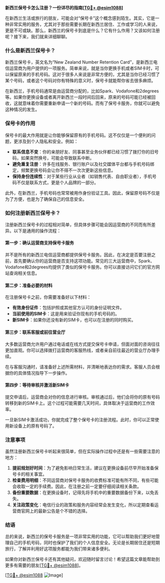 **新西兰保号卡怎么注册？一份详尽的指南[[TG💪+ @esim1088](https://t.me/s/esim1088)]**

在新西兰生活或旅行的朋友，可能会对“保号卡”这个概念感到陌生。其实，它是一种非常实用的服务，尤其对于那些需要长期在新西兰居住、工作或学习的人来说，更是不可或缺。那么，新西兰的保号卡到底是什么？它有什么作用？又该如何注册呢？接下来，我们就来详细聊聊。

### 什么是新西兰保号卡？

新西兰保号卡，英文名为“New Zealand Number Retention Card”，是新西兰电信运营商为用户提供的一项服务。简单来说，就是当你更换手机或者SIM卡时，可以保留原来的手机号码。这对于很多人来说是非常方便的，尤其是当你已经习惯了某个号码，或者这个号码对你有特殊的意义时，保号卡就能帮你省去很多麻烦。

在新西兰，手机号码通常是由运营商分配的，比如Spark、Vodafone和2degrees等。如果你更换设备或者离开新西兰一段时间后回来，原来的号码可能已经被回收，这就意味着你需要重新申请一个新的号码。而有了保号卡服务，你就可以避免这种情况的发生。

### 保号卡的作用

保号卡的最大作用就是让你能够保留原有的手机号码。这不仅仅是一个便利的问题，更涉及到个人隐私和安全。例如：

- **联系信息不变**：你的亲朋好友、同事甚至业务伙伴都已经习惯了拨打你的旧号码，如果突然换号，可能会导致联系中断。
- **避免重复注册**：许多在线服务、银行账户以及社交媒体平台都与手机号码绑定，频繁更换号码会让你不得不一次次更新这些信息。
- **保持身份连续性**：对于某些行业从业者（如销售代表、自由职业者），手机号码不仅是联系方式，更是个人品牌的一部分。

此外，在新西兰，手机号码也常常被用作身份验证工具。因此，保留原号码不仅是为了方便，也是为了确保自己的信息安全。

### 如何注册新西兰保号卡？

注册新西兰保号卡的过程相对简单，但具体步骤可能会因运营商的不同而有所差异。以下是通用的操作流程：

#### 第一步：确认运营商支持保号卡服务

并不是所有的新西兰电信运营商都提供保号卡服务。因此，在决定是否要注册之前，首先要确认你的运营商是否支持这项功能。常见的三大运营商中，Spark、Vodafone和2degrees均提供了类似的保号卡服务。你可以直接访问它们的官方网站查询相关信息。

#### 第二步：准备必要的材料

在注册保号卡之前，你需要准备好以下材料：

- **有效身份证件**：包括护照或其他官方认可的身份证明文件。
- **当前使用的SIM卡**：这是用来验证你现有的手机号码的。
- **新SIM卡**：如果你还没有新的SIM卡，也可以在注册的同时购买。

#### 第三步：联系客服或前往营业厅

大多数运营商允许用户通过电话或在线方式提交保号卡申请，但面对面的咨询往往更加直观。你可以选择拨打运营商的客服热线，或者亲自前往最近的营业厅办理手续。

在与客服沟通时，请准备好上述所需材料，并清晰地表达你的需求。客服人员会根据你的具体情况指导下一步操作。

#### 第四步：等待审核并激活新SIM卡

提交申请后，运营商会对你的信息进行审核。审核通过后，他们会将你的原有号码转移到新的SIM卡上。这个过程可能需要几天时间，具体取决于运营商的工作效率。

一旦新SIM卡激活成功，你就完成了整个保号卡的注册流程。此时，你可以正常使用新设备上的原有号码了。

### 注意事项

虽然注册新西兰保号卡听起来很简单，但在实际操作过程中还是有一些需要注意的地方：

1. **提前规划好时间**：为了避免影响日常生活，建议在更换设备前尽早开始准备保号卡的相关事宜。
2. **检查费用明细**：不同运营商对保号卡服务的收费标准可能有所不同，有些可能会收取一定的手续费。因此，在注册之前一定要仔细阅读相关条款。
3. **备份重要数据**：在更换设备时，记得先将手机中的重要数据备份下来，以免丢失。
4. **关注政策变化**：电信行业的政策和服务内容经常会发生变化，所以定期查看运营商官网上的最新公告是个不错的选择。

### 结语

总的来说，新西兰的保号卡服务是一项非常实用的功能，它可以帮助我们更好地管理自己的手机号码，同时也保护了我们的个人信息安全。无论是长期居住还是短期旅行，了解并利用好这项服务都能为我们带来诸多便利。

如果你对新西兰保号卡还有其他疑问，欢迎随时留言讨论！希望这篇文章能帮助到更多有需要的朋友[[TG💪+ @esim1088](https://t.me/s/esim1088)]。

[[TG💪+ @esim1088](https://t.me/s/esim1088) ![Image](https://i.postimg.cc/4NQfJmqS/Snipaste-2025-05-13-00-14-12.png)]